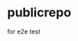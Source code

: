 # publicrepo
for e2e test













































































































































































































































































































































































































































































































































































































































































































































































































































































































































































































































































































































































































































































































































































































































































































































































































































































































































































































































































































































































































































































































































































































































































































































































































































































































































































































































































































































































































































































































































































































































































































































































































































































































